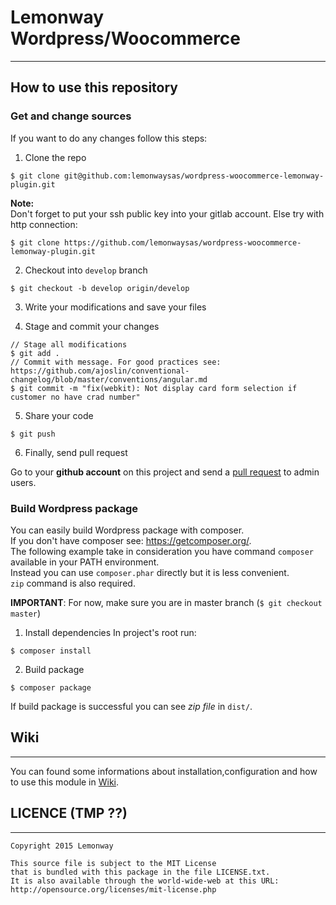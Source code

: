 # Lemonway Wordpress/Woocommerce
---
## How to use this repository

### Get and change sources
If you want to do any changes follow this steps:

1.  Clone the repo
```
$ git clone git@github.com:lemonwaysas/wordpress-woocommerce-lemonway-plugin.git
```
  **Note:**  
  Don't forget to put your ssh public key into your gitlab account.  Else try with http connection:  
```
$ git clone https://github.com/lemonwaysas/wordpress-woocommerce-lemonway-plugin.git
```

2.  Checkout into `develop` branch
```
$ git checkout -b develop origin/develop
```
3.  Write your modifications and save your files

4. Stage and commit your changes
```
// Stage all modifications
$ git add .
// Commit with message. For good practices see: https://github.com/ajoslin/conventional-changelog/blob/master/conventions/angular.md  
$ git commit -m "fix(webkit): Not display card form selection if customer no have crad number"
```
5.  Share your code
```
$ git push
```

6. Finally, send pull request

  Go to your **github account** on this project and send a [pull request](https://github.com/lemonwaysas/wordpress-woocommerce-lemonway-plugin/pulls) to admin users.

### Build Wordpress package

You can easily build Wordpress package with composer.  
If you don't have composer see: https://getcomposer.org/.  
The following example take in consideration you have command `composer` available in your PATH environment.  
Instead you can use `composer.phar` directly but it is less convenient.  
`zip` command is also required.

**IMPORTANT**: For now, make sure you are in master branch (`$ git checkout master`)

1.  Install dependencies
In project's root run:
```
$ composer install
```

2.  Build package
```
$ composer package
```

If build package is successful you can see *zip file* in `dist/`.


## Wiki
---
You can found some informations about installation,configuration and how to use this module in [Wiki](https://github.com/lemonwaysas/wordpress-woocommerce-lemonway-plugin/wiki).



## LICENCE (TMP ??)
---
```
Copyright 2015 Lemonway

This source file is subject to the MIT License
that is bundled with this package in the file LICENSE.txt.
It is also available through the world-wide-web at this URL:
http://opensource.org/licenses/mit-license.php
```

